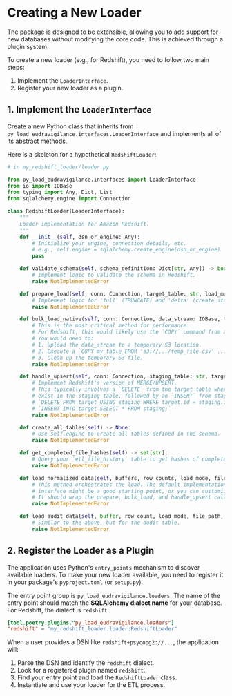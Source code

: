 # Creating a New Loader

The package is designed to be extensible, allowing you to add support for new databases without modifying the core code. This is achieved through a plugin system.

To create a new loader (e.g., for Redshift), you need to follow two main steps:

1.  Implement the `LoaderInterface`.
2.  Register your new loader as a plugin.

## 1. Implement the `LoaderInterface`

Create a new Python class that inherits from `py_load_eudravigilance.interfaces.LoaderInterface` and implements all of its abstract methods.

Here is a skeleton for a hypothetical `RedshiftLoader`:

```python
# in my_redshift_loader/loader.py

from py_load_eudravigilance.interfaces import LoaderInterface
from io import IOBase
from typing import Any, Dict, List
from sqlalchemy.engine import Connection

class RedshiftLoader(LoaderInterface):
    """
    Loader implementation for Amazon Redshift.
    """
    def __init__(self, dsn_or_engine: Any):
        # Initialize your engine, connection details, etc.
        # e.g., self.engine = sqlalchemy.create_engine(dsn_or_engine)
        pass

    def validate_schema(self, schema_definition: Dict[str, Any]) -> bool:
        # Implement logic to validate the schema in Redshift.
        raise NotImplementedError

    def prepare_load(self, conn: Connection, target_table: str, load_mode: str) -> str:
        # Implement logic for 'full' (TRUNCATE) and 'delta' (create staging table) modes.
        raise NotImplementedError

    def bulk_load_native(self, conn: Connection, data_stream: IOBase, target_table: str, columns: List[str]) -> None:
        # This is the most critical method for performance.
        # For Redshift, this would likely use the `COPY` command from an S3 bucket.
        # You would need to:
        # 1. Upload the data_stream to a temporary S3 location.
        # 2. Execute a `COPY my_table FROM 's3://.../temp_file.csv' ...` command.
        # 3. Clean up the temporary S3 file.
        raise NotImplementedError

    def handle_upsert(self, conn: Connection, staging_table: str, target_table: str, primary_keys: List[str], version_key: str | None) -> None:
        # Implement Redshift's version of MERGE/UPSERT.
        # This typically involves a `DELETE` from the target table where keys
        # exist in the staging table, followed by an `INSERT` from staging.
        # `DELETE FROM target USING staging WHERE target.id = staging.id;`
        # `INSERT INTO target SELECT * FROM staging;`
        raise NotImplementedError

    def create_all_tables(self) -> None:
        # Use self.engine to create all tables defined in the schema.
        raise NotImplementedError

    def get_completed_file_hashes(self) -> set[str]:
        # Query your `etl_file_history` table to get hashes of completed files.
        raise NotImplementedError

    def load_normalized_data(self, buffers, row_counts, load_mode, file_path, file_hash) -> None:
        # This method orchestrates the load. The default implementation in the
        # interface might be a good starting point, or you can customize it.
        # It should wrap the prepare, bulk_load, and handle_upsert calls in a transaction.
        raise NotImplementedError

    def load_audit_data(self, buffer, row_count, load_mode, file_path, file_hash) -> None:
        # Similar to the above, but for the audit table.
        raise NotImplementedError
```

## 2. Register the Loader as a Plugin

The application uses Python's `entry_points` mechanism to discover available loaders. To make your new loader available, you need to register it in your package's `pyproject.toml` (or `setup.py`).

The entry point group is `py_load_eudravigilance.loaders`. The name of the entry point should match the **SQLAlchemy dialect name** for your database. For Redshift, the dialect is `redshift`.

```toml
[tool.poetry.plugins."py_load_eudravigilance.loaders"]
"redshift" = "my_redshift_loader.loader:RedshiftLoader"
```

When a user provides a DSN like `redshift+psycopg2://...`, the application will:
1.  Parse the DSN and identify the `redshift` dialect.
2.  Look for a registered plugin named `redshift`.
3.  Find your entry point and load the `RedshiftLoader` class.
4.  Instantiate and use your loader for the ETL process.
